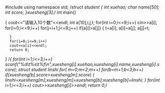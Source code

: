 #include<iostream>
using namespace std;
 /*struct student
    { int  xuehao;
      char name[50];
      int  score;
    }xuesheng[3];*/
int main()

{ cout<<"请输入10个数"<<endl;
  int a[10],i,j,t;
  for(int i=0;i<=9;i++)
   cin>>a[i];
   for(i=0;i<=9;i++)
     for(j=i+1;j<=9;j++) 
      if(a[i]>a[j])
	  { t=a[i];
	    a[i]=a[j];
	    a[j]=t;
      	
	  }
	  for(i=0;i<=9;i++)
	  cout<<a[i]<<endl;
	  return 0;
} 
/*{
      for(int i=1;i<=3;i++)
       scanf("%d\t%s\t%f\n",xuesheng[i].xuehao,xuesheng[i].name,xuesheng[i].score);
       struct student linshi
       for( m=0;m<2;m++)
         for(b=m+1;b<3;b++)
         if(xuesheng[b].score>xuesheng[m].score)
             {   linshi=xuesheng[m];xuesheng[m]=xuesheng[b];xuesheng[b]=linshi;
             }
         for(int i=1;i<=3;i++)
         cout>>xuesheng[i]>>endl;
         return 0;*/
		 
		    
			
			
			
	   
   







